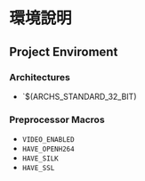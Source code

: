 環境說明
=======

Project Enviroment
------------------

### Architectures

* `$(ARCHS_STANDARD_32_BIT)

### Preprocessor Macros

* `VIDEO_ENABLED`
* `HAVE_OPENH264`
* `HAVE_SILK`
* `HAVE_SSL`


